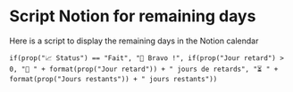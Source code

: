 # Script Notion for remaining days
Here is a script to display the remaining days in the Notion calendar 

`if(prop("📈 Status") == "Fait", "👏 Bravo !", if(prop("Jour retard") > 0, "🚨 " + format(prop("Jour retard")) + " jours de retards", "⏳ " + format(prop("Jours restants")) + " jours restants"))`
